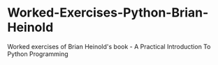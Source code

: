 # Worked-Exercises-Python-Brian-Heinold
Worked exercises of Brian Heinold's book - A Practical Introduction To Python Programming
